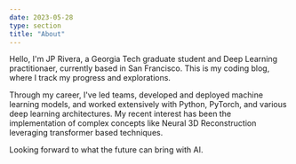 ```yaml
---
date: 2023-05-28
type: section
title: "About"
---
```





Hello, I'm JP Rivera, a Georgia Tech graduate student and Deep Learning practitionaer, currently based in San Francisco. This is my coding blog, where I track my progress and explorations.

Through my career, I've led teams, developed and deployed machine learning models, and worked extensively with Python, PyTorch, and various deep learning architectures. My recent interest has been the implementation of complex concepts like Neural 3D Reconstruction leveraging transformer based techniques.

Looking forward to what the future can bring with AI.


